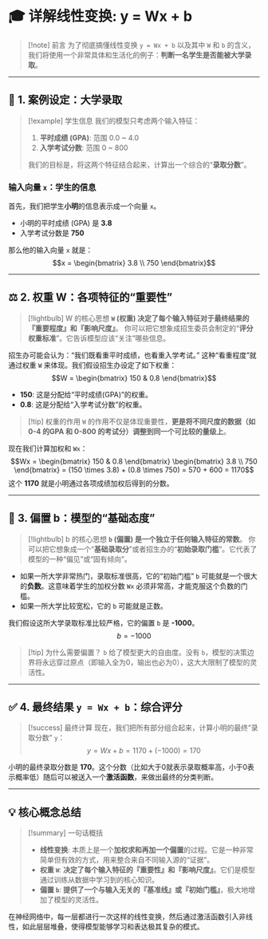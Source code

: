 # 🎓 详解线性变换: y = Wx + b

> [!note] 前言
> 为了彻底搞懂线性变换 `y = Wx + b` 以及其中 `W` 和 `b` 的含义，我们将使用一个非常具体和生活化的例子：**判断一名学生是否能被大学录取**。

---

## 📝 1. 案例设定：大学录取

> [!example] 学生信息
> 我们的模型只考虑两个输入特征：
> 1.  **平时成绩 (GPA)**: 范围 0.0 ~ 4.0
> 2.  **入学考试分数**: 范围 0 ~ 800
>
> 我们的目标是，将这两个特征结合起来，计算出一个综合的“**录取分数**”。

### 输入向量 `x`：学生的信息
首先，我们把学生**小明**的信息表示成一个向量 `x`。
- 小明的平时成绩 (GPA) 是 **3.8**
- 入学考试分数是 **750**

那么他的输入向量 `x` 就是：
$$x = \begin{bmatrix} 3.8 \\ 750 \end{bmatrix}$$

---

## ⚖️ 2. 权重 W：各项特征的“重要性”

> [!lightbulb] W 的核心思想
> **`W` (权重) 决定了每个输入特征对于最终结果的『重要程度』和『影响尺度』**。
> 你可以把它想象成招生委员会制定的“**评分权重标准**”。它告诉模型应该“关注”哪些信息。

招生办可能会认为：“我们既看重平时成绩，也看重入学考试。” 这种“看重程度”就通过权重 `W` 来体现。我们假设招生办设定了如下权重：
$$W = \begin{bmatrix} 150 & 0.8 \end{bmatrix}$$
- **150**: 这是分配给“平时成绩(GPA)”的权重。
- **0.8**: 这是分配给“入学考试分数”的权重。

> [!tip] 权重的作用
> `W` 的作用不仅是体现重要性，**更是将不同尺度的数据（如 0-4 的GPA 和 0-800 的考试分）调整到同一个可比较的量级上**。

现在我们计算加权和 `Wx`：
$$Wx = \begin{bmatrix} 150 & 0.8 \end{bmatrix} \begin{bmatrix} 3.8 \\ 750 \end{bmatrix} = (150 \times 3.8) + (0.8 \times 750) = 570 + 600 = 1170$$
这个 **1170** 就是小明通过各项成绩加权后得到的分数。

---

## 🎯 3. 偏置 b：模型的“基础态度”

> [!lightbulb] b 的核心思想
> **`b` (偏置) 是一个独立于任何输入特征的常数**。
> 你可以把它想象成一个“**基础录取分**”或者招生办的“**初始录取门槛**”。它代表了模型的一种“偏见”或“固有倾向”。

- 如果一所大学非常热门，录取标准很高，它的“初始门槛” `b` 可能就是一个很大的**负数**。这意味着学生的加权分数 `Wx` 必须非常高，才能克服这个负数的门槛。
- 如果一所大学比较宽松，它的 `b` 可能就是正数。

我们假设这所大学录取标准比较严格，它的偏置 `b` 是 **-1000**。
$$b = -1000$$

> [!tip] 为什么需要偏置？
> `b` 给了模型更大的自由度。没有 `b`，模型的决策边界将永远穿过原点（即输入全为0，输出也必为0），这大大限制了模型的灵活性。

---

## ✅ 4. 最终结果 `y = Wx + b`：综合评分

> [!success] 最终计算
> 现在，我们把所有部分组合起来，计算小明的最终“录取分数” `y`：
> $$y = Wx + b = 1170 + (-1000) = 170$$

小明的最终录取分数是 **170**。这个分数（比如大于0就表示录取概率高，小于0表示概率低）随后可以被送入一个**激活函数**，来做出最终的分类判断。

---

## 💡 核心概念总结

> [!summary] 一句话概括
> - **线性变换**: 本质上是一个**加权求和再加一个偏置**的过程。它是一种非常简单但有效的方式，用来整合来自不同输入源的“证据”。
> - **权重 `W`**: **决定了每个输入特征的『重要性』和『影响尺度』**。它们是模型通过训练从数据中学习到的核心知识。
> - **偏置 `b`**: **提供了一个与输入无关的『基准线』或『初始门槛』**，极大地增加了模型的灵活性。

在神经网络中，每一层都进行一次这样的线性变换，然后通过激活函数引入非线性，如此层层堆叠，使得模型能够学习和表达极其复杂的模式。